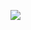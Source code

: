 <img style="text-align:center" src="https://user-images.githubusercontent.com/51785898/89909604-a1ee2300-dbc5-11ea-97bd-4be1c063b473.png"></img>
